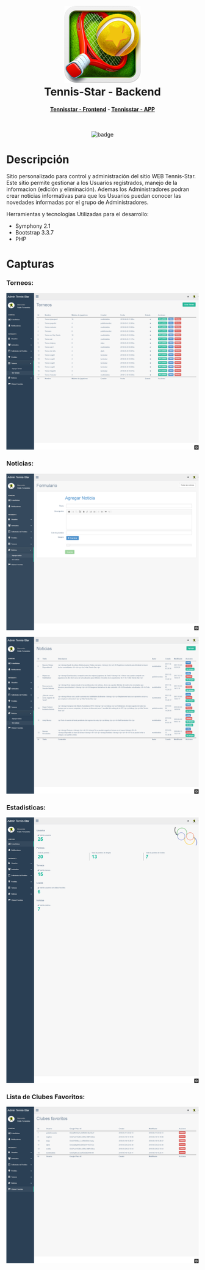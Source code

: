 <h1 align="center">
  <br>
  <a href="https://admin-tenis.tennis-star.com"><img src="https://raw.githubusercontent.com/martinbobbio/davinci-tennisstar-frontend/master/src/assets/images/logo.png" alt="Tenisstar" width="200"></a>
  <br>
  Tennis-Star - Backend
  <br>
</h1>
<h4 align="center">
  <a href="https://github.com/martinbobbio/davinci-tennisstar-backend">Tennisstar - Frontend</a>
   -  
  <a href="https://github.com/martinbobbio/davinci-tennisstar-mobile">Tennisstar - APP</a>
</h4>

<br>
<p align="center">
    <img src="https://forthebadge.com/images/badges/built-with-love.svg" alt="badge">
</p>


# Descripción

Sitio personalizado para control y administración del sitio WEB Tennis-Star.
Este sitio permite gestionar a los Usuarios registrados, manejo de la informacion (edición y eliminación).
Ademas los Administradores podran crear noticias informativas para que los Usuarios puedan conocer las novedades informadas por el grupo de Administradores.

Herramientas y tecnologias Utilizadas para el desarrollo:
* Symphony 2.1
* Bootstrap 3.3.7
* PHP

# Capturas

### Torneos:

![Image of tournament](web/images/screen-tournamet.png)

### Noticias:

![Image of notice](web/images/screen-notice.png)

![Image of notice2](web/images/screen-notice2.png)

### Estadisticas:

![Image of stats](web/images/screen-stats.png)

### Lista de Clubes Favoritos:

![Image of favoriteClub](web/images/screen-favoriteclub.png)
